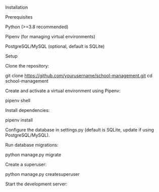 Installation

Prerequisites

Python (>=3.8 recommended)

Pipenv (for managing virtual environments)

PostgreSQL/MySQL (optional, default is SQLite)

Setup

Clone the repository:

git clone https://github.com/yourusername/school-management.git
cd school-management

Create and activate a virtual environment using Pipenv:

pipenv shell

Install dependencies:

pipenv install

Configure the database in settings.py (default is SQLite, update if using PostgreSQL/MySQL).

Run database migrations:

python manage.py migrate

Create a superuser:

python manage.py createsuperuser

Start the development server:
